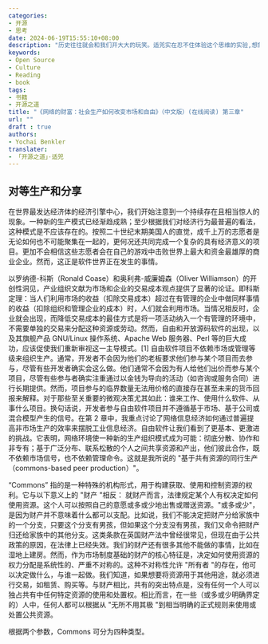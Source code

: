 ```yaml
---
categories:
- 开源
- 思考
date: 2024-06-19T15:55:10+08:00
description: "历史往往就会和我们开大大的玩笑。适兕实在忍不住体验这个思维的实验,想象虚拟的历史，于是尝试花几个月的时间翻译。Enjoy！Happy Reading～"
keywords:
- Open Source
- Culture
- Reading
- book
tags:
- 书籍
- 开源之道
title: "《网络的财富：社会生产如何改变市场和自由》（中文版）(在线阅读) 第三章"
url: ""
draft : true
authors:
- Yochai Benkler
translater:
- 「开源之道」·适兕
---
```


## 对等生产和分享

在世界最发达经济体的经济引擎中心，我们开始注意到一个持续存在且相当惊人的现象。一种新的生产模式已经渐趋成熟；至少根据我们对经济行为最普遍的看法，这种模式是不应该存在的。按照二十世纪末期美国人的直觉，成千上万的志愿者是无论如何也不可能聚集在一起的，更何况还共同完成一个复杂的具有经济意义的项目。更加不会相信这些志愿者会在自己的游戏中击败世界上最大和资金最雄厚的商业企业。然而，这正是软件世界正在发生的事情。

以罗纳德-科斯（Ronald Coase）和奥利弗-威廉姆森（Oliver Williamson）的开创性洞见，产业组织文献为市场和企业的交易成本观点提供了显著的论证。即科斯定理：当人们利用市场的收益（扣除交易成本）超过在有管理的企业中做同样事情的收益（扣除组织和管理企业的成本）时，人们就会利用市场。当情况相反时，企业就会出现，而降低交易成本的最佳方式是将一项活动纳入一个有管理的环境中，不需要单独的交易来分配这种资源或劳动。然而，自由和开放源码软件的出现，以及其旗舰产品 GNU/Linux 操作系统、Apache Web 服务器、Perl 等的巨大成功，应该促使我们重新审视这一主导模式。[1] 自由软件项目不依赖市场或管理等级来组织生产。通常，开发者不会因为他们的老板要求他们参与某个项目而去参与，尽管有些开发者确实会这么做。他们通常不会因为有人给他们出价而参与某个项目，尽管有些参与者确实注重通过以金钱为导向的活动（如咨询或服务合同）进行长期提供。然而，项目参与的临界数量无法用价格的直接存在甚至未来的货币回报来解释。对于那些至关重要的微观决策尤其如此：谁来工作、使用什么软件、从事什么项目。换句话说，开发者参与自由软件项目并不遵循基于市场、基于公司或混合模型产生的信号。在第 2 章中，我重点讨论了网络信息经济如何通过普遍提高非市场生产的效率来摆脱工业信息经济。自由软件让我们看到了更基本、更激进的挑战。它表明，网络环境使一种新的生产组织模式成为可能：彻底分散、协作和非专有；基于广泛分布、联系松散的个人之间共享资源和产出，他们彼此合作，既不依赖市场信号，也不依赖管理命令。这就是我所说的 "基于共有资源的同行生产（commons-based peer production）"。

“Commons” 指的是一种特殊的机构形式，用于构建获取、使用和控制资源的权利。它与以下意义上的 "财产 "相反： 就财产而言，法律规定某个人有权决定如何使用资源。这个人可以按照自己的意愿或多或少地出售或赠送资源。"或多或少"，是因为财产并不意味着什么都可以支配。比如说，我们不能决定把财产分给家族中的一个分支，只要这个分支有男孩，但如果这个分支没有男孩，我们又命令把财产归还给家族中的其他分支。这类条款在英国财产法中曾经很常见，但现在由于公共政策的原因，在法律上已经失效。我们的财产还有很多其他不能做的事情，比如在湿地上建房。然而，作为市场制度基础的财产的核心特征是，决定如何使用资源的权力分配是系统性的、严重不对称的。这种不对称性允许 "所有者 "的存在，他可以决定做什么，与谁一起做。我们知道，如果想要将资源用于其他用途，就必须进行交易，如租赁、购买等。与财产相比，共有的突出特点是，没有任何一个人可以独占共有中任何特定资源的使用和处置权。相比而言，在一些（或多或少明确界定的）人中，任何人都可以根据从 "无所不用其极 "到相当明确的正式规则来使用或处置公共资源。

根据两个参数，Commons 可分为四种类型。

